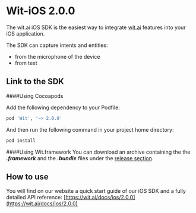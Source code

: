 Wit-iOS 2.0.0
===========

The wit.ai iOS SDK is the easiest way to integrate [wit.ai](https://wit.ai) features into your iOS application.

The SDK can capture intents and entities:

- from the microphone of the device
- from text


Link to the SDK
---------------

####Using Cocoapods

Add the following dependency to your Podfile:
```ruby
pod 'Wit', '~> 2.0.0'
```

And then run the following command in your project home directory:
```bash
pod install
```


####Using Wit.framework
You can download an archive containing the the ***.framework*** and the ***.bundle*** files under the [release section](https://github.com/wit-ai/wit-ios-sdk/releases).


How to use
----------

You will find on our website a quick start guide of our iOS SDK and a fully detailed API reference: [https://wit.ai/docs/ios/2.0.0](https://wit.ai/docs/ios/2.0.0)